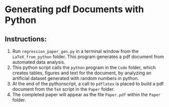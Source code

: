 # Generating pdf Documents with Python

## Instructions:
1. Run ```regression_paper_gen.py``` in a terminal window from the ```LaTeX_from_python``` folder. 
This program generates a pdf document from automated data analysis. 
1. This python script calls the ```python``` program in the ```Code``` folder, 
which creates tables, figures and text for the document, 
by analyzing an artificial dataset generated with random numbers in python. 
1. At the end of the pythonscript, a call to ```pdflatex``` is placed 
to build a pdf document from the ```TeX``` script in the ```Paper``` folder. 
1. The completed paper will appear as the file ```Paper.pdf``` 
within the ```Paper``` folder. 
